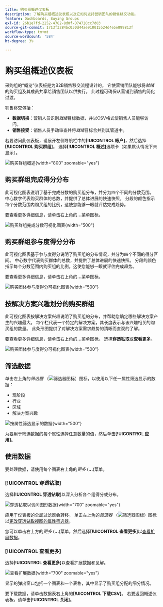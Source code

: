 ```yaml
---
title: 购买组概述仪表板
description: 了解购买组概述仪表板以及它如何支持营销团队的销售移交功能。
feature: Dashboards, Buying Groups
exl-id: 26b1e7fd-2252-4782-8d0f-874720cc7d03
source-git-commit: 1713f3284bc030d44ae910015b24d4e5e099813f
workflow-type: tm+mt
source-wordcount: '584'
ht-degree: 3%

---
```


# 购买组概述仪表板

采购组的“概览”仪表板是为B2B销售移交流程设计的。 它使营销团队能够将&#x200B;_就绪_&#x200B;的购买组及其成员共享给销售团队以供执行。 此过程可确保从营销到销售的简化过渡。

销售移交包括：

* **数据切换**：营销人员识别&#x200B;_就绪_&#x200B;目标数据，并以CSV格式使销售人员能够访问。 
* **销售接受**：销售人员手动审查并将&#x200B;_就绪_&#x200B;目标合并到其管道中。

若要访问此仪表板，请展开左侧导航栏中的&#x200B;**[!UICONTROL 帐户]**，然后选择&#x200B;**[!UICONTROL 购买群组]**。 选择&#x200B;**[!UICONTROL 概述]**&#x200B;选项卡（如果默认情况下未显示）。

![购买群组概述](./assets/buying-groups-overview.png){width="800" zoomable="yes"}
<!--
## Buying Group Status

Gain insights into your buying groups' progression with the Buying Group Status view. This visualization showcases the distribution of your buying groups categorized by their most recent status update within a specified time frame.

![Buying Groups overview](./assets/buying-groups-overview.png){width="800" zoomable="yes"}

**[!UICONTROL Status]** (y-axis): Track the journey of buying groups through various stages.
**[!UICONTROL Number of Buying Groups]** (x-axis): Quantify the number of buying groups at each status, providing a clear metric of your funnel's health and activity.

To generate a shareable PDF of your current view, click **[!UICONTROL Export]** at the top-right corner of the page. -->

## 购买群组完成得分分布

此可视化图表说明了基于完成分数的购买组分布，并分为四个不同的分数范围。 中心数字代表购买群体的总数，并提供了总体进展的快速快照。 分段的颜色指示每个分数范围内购买组的比例，这使您能够一眼就评估完成趋势。

要查看更多详细信息，请单击右上角的&#x200B;**...**&#x200B;菜单图标。

![购买群组完成分数可视化图表](./assets/buying-group-completion-score-chart.png){width="500"}

## 购买群组参与度得分分布

此可视化图表基于参与度得分说明了购买组的分布情况，并分为四个不同的得分区间。 中心数字代表购买群体的总数，并提供了总体进展的快速快照。 分段的颜色指示每个分数范围内购买组的比例，这使您能够一眼就评估完成趋势。

要查看更多详细信息，请单击右上角的&#x200B;**...**&#x200B;菜单图标。

![购买团体参与度得分可视化图表](./assets/buying-group-completion-score-chart.png){width="500"}

## 按解决方案兴趣划分的购买群组

此可视化图表按解决方案兴趣说明了购买组的分布，并帮助您确定哪些解决方案产生的兴趣最大。 每个栏代表一个特定的解决方案，其长度表示与该兴趣相关的购买组的数量。 此条形图提供了对解决方案需求趋势的清晰而直观的了解。

要查看更多详细信息，请单击右上角的&#x200B;**...**&#x200B;菜单图标。 选择&#x200B;**穿透钻取**&#x200B;或&#x200B;**查看更多**。

![购买团体参与度得分可视化图表](./assets/buying-group-by-solution-interest-chart.png){width="500"}

## 筛选数据

单击左上角的&#x200B;_筛选器_ （![筛选器图标](../assets/do-not-localize/icon-filter.svg)）图标，以使用以下任一属性筛选显示的数据：

* 现阶段
* 行业
* 区域
* 解决方案兴趣

![按属性筛选显示的数据](./assets/buying-group-overview-filters.png){width="500"}

为要用于筛选数据的每个属性选择任意数量的值，然后单击&#x200B;**[!UICONTROL 应用]**。

## 使用数据

要处理数据，请使用每个图表右上角的&#x200B;_更多_ (**...**)菜单。

### [!UICONTROL 穿透钻取]

选择&#x200B;**[!UICONTROL 穿透钻取]**&#x200B;以深入分析各个组得分或分布。

![穿透钻取以访问图形数据](./assets/buying-group-completion-score-drill-through-view.png){width="700" zoomable="yes"}

应用于仪表板的全局过滤器会转移。 单击左上角的&#x200B;_筛选器_ （![筛选器图标](../assets/do-not-localize/icon-filter.svg)）图标以[更改穿透钻取视图的属性筛选器](#filter-the-data)。

您可以单击右上方的&#x200B;_更多_ (**...**)菜单，然后选择&#x200B;**[!UICONTROL 查看更多]**&#x200B;以[查看扩展数据](#view-more)。

### [!UICONTROL 查看更多]

选择&#x200B;**[!UICONTROL 查看更多]**&#x200B;以查看扩展数据和见解。

![查看扩展数据](./assets/buying-group-engagement-score-view-more.png){width="700" zoomable="yes"}

显示的弹出窗口包括一个图表和一个表格，其中显示了购买组分配的细分情况。

要下载数据，请单击数据表右上角的&#x200B;**[!UICONTROL 下载CSV]**。 若要返回概述仪表板，请单击&#x200B;**[!UICONTROL 关闭]**。

